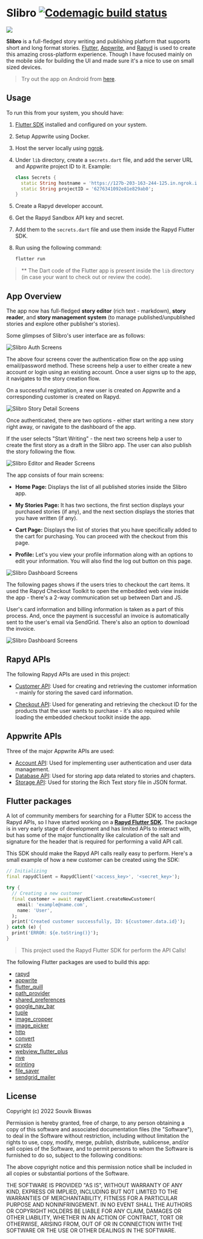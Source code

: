 # Slibro [![Codemagic build status](https://api.codemagic.io/apps/6240c24a66f743ede7aca591/android-workflow/status_badge.svg)](https://codemagic.io/apps/6240c24a66f743ede7aca591/android-workflow/latest_build)

![](screenshots/slibro-rapyd-cover.png)

**Slibro** is a full-fledged story writing and publishing platform that supports short and long format stories. [Flutter](https://flutter.dev/), [Appwrite](https://appwrite.io/), and [Rapyd](https://www.rapyd.net/)  is used to create this amazing cross-platform experience. Though I have focused mainly on the mobile side for building the UI and made sure it's a nice to use on small sized devices.

> Try out the app on Android from [here](https://appdistribution.firebase.dev/i/49e1c8034f8a2ab9).

## Usage

To run this from your system, you should have:

1. [Flutter SDK](https://docs.flutter.dev/get-started/install) installed and configured on your system.
2. Setup Appwrite using Docker.
3. Host the server locally using [ngrok](https://ngrok.com/).
4. Under `lib` directory, create a `secrets.dart` file, and add the server URL and Appwrite project ID to it. Example:

    ```dart
    class Secrets {
      static String hostname = 'https://127b-203-163-244-125.in.ngrok.io/v1';
      static String projectID = '6276341092e81e829ab0';
    }
    ```
5. Create a Rapyd developer account.
6. Get the Rapyd Sandbox API key and secret.
7. Add them to the `secrets.dart` file and use them inside the Rapyd Flutter SDK.
8. Run using the following command:

   ```sh
   flutter run
   ```

> ** The Dart code of the Flutter app is present inside the `lib` directory (in case your want to check out or review the code).

## App Overview

The app now has full-fledged **story editor** (rich text - markdown), **story reader**, and **story management system** (to manage published/unpublished stories and explore other publisher's stories).

Some glimpses of Slibro's user interface are as follows:

![Slibro Auth Screens](screenshots/sr-1.png)

The above four screens cover the authentication flow on the app using email/password method. These screens help a user to either create a new account or login using an existing account. Once a user signs up to the app, it navigates to the story creation flow.

On a successful registration, a new user is created on Appwrite and a corresponding customer is created on Rapyd.
 
![Slibro Story Detail Screens](screenshots/sr-2.png)

Once authenticated, there are two options - either start writing a new story right away, or navigate to the dashboard of the app.

If the user selects "Start Writing" - the next two screens help a user to create the first story as a draft in the Slibro app. The user can also publish the story following the flow.

![Slibro Editor and Reader Screens](screenshots/sr-3.png)

The app consists of four main screens:

* **Home Page:** Displays the list of all published stories inside the Slibro app.

* **My Stories Page:** It has two sections, the first section displays your purchased stories (if any), and the next section displays the stories that you have written (if any).

* **Cart Page:** Displays the list of stories that you have specifically added to the cart for purchasing. You can proceed with the checkout from this page.

* **Profile:** Let's you view your profile information along with an options to edit your information. You will also find the log out button on this page.

![Slibro Dashboard Screens](screenshots/sr-4.png)

The following pages shows if the users tries to checkout the cart items. It used the Rapyd Checkout Toolkit to open the embedded web view inside the app - there's a 2-way communication set up between Dart and JS.

User's card information and billing information is taken as a part of this process. And, once the payment is successful an invoice is automatically sent to the user's email via SendGrid. There's also an option to download the invoice.

![Slibro Dashboard Screens](screenshots/sr-5.png)

## Rapyd APIs

The following Rapyd APIs are used in this project:

* [Customer API](https://docs.rapyd.net/build-with-rapyd/reference/customer-object): Used for creating and retrieving the customer information - mainly for storing the saved card information.

* [Checkout API](https://docs.rapyd.net/build-with-rapyd/reference/checkout-page-object): Used for generating and retrieving the checkout ID for the products that the user wants to purchase - it's also required while loading the embedded checkout toolkit inside the app.

## Appwrite APIs

Three of the major Appwrite APIs are used:

* [Account API](https://appwrite.io/docs/client/account?sdk=flutter-default): Used for implementing user authentication and user data management.
* [Database API](https://appwrite.io/docs/client/database?sdk=flutter-default): Used for storing app data related to stories and chapters.
* [Storage API](https://appwrite.io/docs/client/storage?sdk=flutter-default): Used for storing the Rich Text story file in JSON format.

## Flutter packages

A lot of community members for searching for a Flutter SDK to access the Rapyd APIs, so I have started working on a **[Rapyd Flutter SDK](https://pub.dev/packages/rapyd)**. The package is in very early stage of development and has limited APIs to interact with, but has some of the major functionality like calculation of the salt and signature for the header that is required for performing a valid API call.

This SDK should make the Rapyd API calls really easy to perform. Here's a small example of how a new customer can be created using the SDK:

```dart
// Initializing
final rapydClient = RapydClient('<access_key>', '<secret_key>');

try {
  // Creating a new customer
  final customer = await rapydClient.createNewCustomer(
    email: 'example@name.com',
    name: 'User',
  );
  print('Created customer successfully, ID: ${customer.data.id}');
} catch (e) {
  print('ERROR: ${e.toString()}');
}
```

> This project used the Rapyd Flutter SDK for perform the API Calls!

The following Flutter packages are used to build this app:

* [rapyd](https://pub.dev/packages/rapyd)
* [appwrite](https://pub.dev/packages/appwrite)
* [flutter_quill](https://pub.dev/packages/flutter_quill)
* [path_provider](https://pub.dev/packages/path_provider)
* [shared_preferences](https://pub.dev/packages/shared_preferences)
* [google_nav_bar](https://pub.dev/packages/google_nav_bar)
* [tuple](https://pub.dev/packages/tuple)
* [image_cropper](https://pub.dev/packages/image_cropper)
* [image_picker](https://pub.dev/packages/image_picker)
* [http](https://pub.dev/packages/http)
* [convert](https://pub.dev/packages/convert)
* [crypto](https://pub.dev/packages/crypto)
* [webview_flutter_plus](https://pub.dev/packages/webview_flutter_plus)
* [rive](https://pub.dev/packages/rive)
* [printing](https://pub.dev/packages/printing)
* [file_saver](https://pub.dev/packages/file_saver)
* [sendgrid_mailer](https://pub.dev/packages/sendgrid_mailer)

## License

Copyright (c) 2022 Souvik Biswas

Permission is hereby granted, free of charge, to any person obtaining a copy
of this software and associated documentation files (the "Software"), to deal
in the Software without restriction, including without limitation the rights
to use, copy, modify, merge, publish, distribute, sublicense, and/or sell
copies of the Software, and to permit persons to whom the Software is
furnished to do so, subject to the following conditions:

The above copyright notice and this permission notice shall be included in all
copies or substantial portions of the Software.

THE SOFTWARE IS PROVIDED "AS IS", WITHOUT WARRANTY OF ANY KIND, EXPRESS OR
IMPLIED, INCLUDING BUT NOT LIMITED TO THE WARRANTIES OF MERCHANTABILITY,
FITNESS FOR A PARTICULAR PURPOSE AND NONINFRINGEMENT. IN NO EVENT SHALL THE
AUTHORS OR COPYRIGHT HOLDERS BE LIABLE FOR ANY CLAIM, DAMAGES OR OTHER
LIABILITY, WHETHER IN AN ACTION OF CONTRACT, TORT OR OTHERWISE, ARISING FROM,
OUT OF OR IN CONNECTION WITH THE SOFTWARE OR THE USE OR OTHER DEALINGS IN THE
SOFTWARE.
